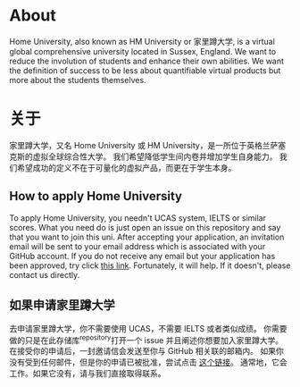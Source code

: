 # About

Home University, also known as HM University or 家里蹲大学, is a virtual global comprehensive university located in Sussex, England.
We want to reduce the involution of students and enhance their own abilities.
We want the definition of success to be less about quantifiable virtual products but more about the students themselves.

# 关于

家里蹲大学，又名 Home University 或 HM University，是一所位于英格兰萨塞克斯的虚拟全球综合性大学。
我们希望降低学生间内卷并增加学生自身能力。
我们希望成功的定义不在于可量化的虚拟产品，而更在于学生本身。

## How to apply Home University

To apply Home University, you needn't UCAS system, IELTS or similar scores.
What you need do is just open an issue on this repository and say that you want to join this uni.
After accepting your application, an invitation email will be sent to your email address which is associated with your GitHub account.
If you do not receive any email but your application has been approved, try click [this link](https://github.com/orgs/HMUniversity/invitation?via_email=1).
Fortunately, it will help. If it doesn't, please contact us directly.

## 如果申请家里蹲大学

去申请家里蹲大学，你不需要使用 UCAS，不需要 IELTS 或者类似成绩。
你需要做的只是在此存储库<sup>repository</sup>打开一个 issue 并且阐述你想要加入家里蹲大学。
在接受你的申请后，一封邀请信会发送至你与 GitHub 相关联的邮箱内。
如果你没有受到任何邮件，但是你的申请已被批准，尝试点击 [这个链接](https://github.com/orgs/HMUniversity/invitation?via_email=1)。
通常地，它会工作。如果它没有，请与我们直接取得联系。
